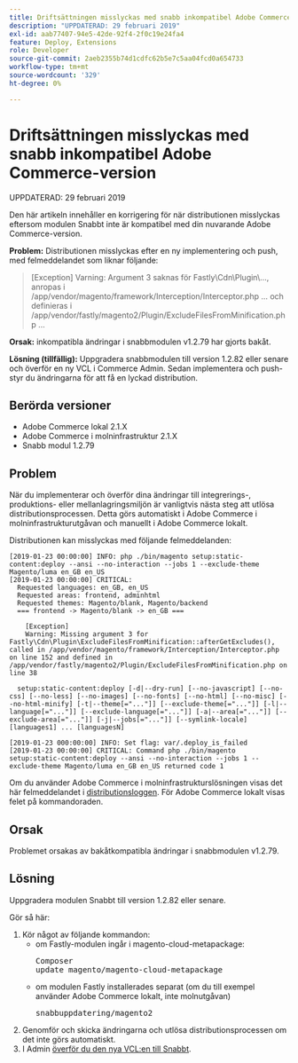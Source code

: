 ```yaml
---
title: Driftsättningen misslyckas med snabb inkompatibel Adobe Commerce-version
description: "UPPDATERAD: 29 februari 2019"
exl-id: aab77407-94e5-42de-92f4-2f0c19e24fa4
feature: Deploy, Extensions
role: Developer
source-git-commit: 2aeb2355b74d1cdfc62b5e7c5aa04fcd0a654733
workflow-type: tm+mt
source-wordcount: '329'
ht-degree: 0%

---
```


# Driftsättningen misslyckas med snabb inkompatibel Adobe Commerce-version

UPPDATERAD: 29 februari 2019

Den här artikeln innehåller en korrigering för när distributionen misslyckas eftersom modulen Snabbt inte är kompatibel med din nuvarande Adobe Commerce-version.

**Problem:** Distributionen misslyckas efter en ny implementering och push, med felmeddelandet som liknar följande:

>\[Exception\] Varning: Argument 3 saknas för Fastly\\Cdn\\Plugin\\..., anropas i /app/vendor/magento/framework/Interception/Interceptor.php ... och definieras i /app/vendor/fastly/magento2/Plugin/ExcludeFilesFromMinification.php ...

**Orsak:** inkompatibla ändringar i snabbmodulen v1.2.79 har gjorts bakåt.

**Lösning (tillfällig):** Uppgradera snabbmodulen till version 1.2.82 eller senare och överför en ny VCL i Commerce Admin. Sedan implementera och push-styr du ändringarna för att få en lyckad distribution.

## Berörda versioner

* Adobe Commerce lokal 2.1.X
* Adobe Commerce i molninfrastruktur 2.1.X
* Snabb modul 1.2.79

## Problem

När du implementerar och överför dina ändringar till integrerings-, produktions- eller mellanlagringsmiljön är vanligtvis nästa steg att utlösa distributionsprocessen. Detta görs automatiskt i Adobe Commerce i molninfrastrukturutgåvan och manuellt i Adobe Commerce lokalt.

Distributionen kan misslyckas med följande felmeddelanden:

```
[2019-01-23 00:00:00] INFO: php ./bin/magento setup:static-content:deploy --ansi --no-interaction --jobs 1 --exclude-theme Magento/luma en_GB en_US
[2019-01-23 00:00:00] CRITICAL:
  Requested languages: en_GB, en_US
  Requested areas: frontend, adminhtml
  Requested themes: Magento/blank, Magento/backend
  === frontend -> Magento/blank -> en_GB ===

    [Exception]
    Warning: Missing argument 3 for Fastly\Cdn\Plugin\ExcludeFilesFromMinification::afterGetExcludes(), called in /app/vendor/magento/framework/Interception/Interceptor.php on line 152 and defined in /app/vendor/fastly/magento2/Plugin/ExcludeFilesFromMinification.php on line 38

  setup:static-content:deploy [-d|--dry-run] [--no-javascript] [--no-css] [--no-less] [--no-images] [--no-fonts] [--no-html] [--no-misc] [--no-html-minify] [-t|--theme[="..."]] [--exclude-theme[="..."]] [-l|--language[="..."]] [--exclude-language[="..."]] [-a|--area[="..."]] [--exclude-area[="..."]] [-j|--jobs[="..."]] [--symlink-locale] [languages1] ... [languagesN]

[2019-01-23 000:00:00] INFO: Set flag: var/.deploy_is_failed
[2019-01-23 00:00:00] CRITICAL: Command php ./bin/magento setup:static-content:deploy --ansi --no-interaction --jobs 1 --exclude-theme Magento/luma en_GB en_US returned code 1
```

Om du använder Adobe Commerce i molninfrastrukturslösningen visas det här felmeddelandet i [distributionsloggen](https://experienceleague.adobe.com/en/docs/commerce-cloud-service/user-guide/develop/test/log-locations). För Adobe Commerce lokalt visas felet på kommandoraden.

## Orsak

Problemet orsakas av bakåtkompatibla ändringar i snabbmodulen v1.2.79.

## Lösning

Uppgradera modulen Snabbt till version 1.2.82 eller senare.

Gör så här:

1. Kör något av följande kommandon:
   * om Fastly-modulen ingår i magento-cloud-metapackage:    <pre>Composer update magento/magento-cloud-metapackage</pre>
   * om modulen Fastly installerades separat (om du till exempel använder Adobe Commerce lokalt, inte molnutgåvan) <pre>snabbuppdatering/magento2</pre>
1. Genomför och skicka ändringarna och utlösa distributionsprocessen om det inte görs automatiskt.
1. I Admin [överför du den nya VCL:en till Snabbt](https://experienceleague.adobe.com/en/docs/commerce-cloud-service/user-guide/cdn/setup-fastly/fastly-configuration#upload-vcl-snippets).
